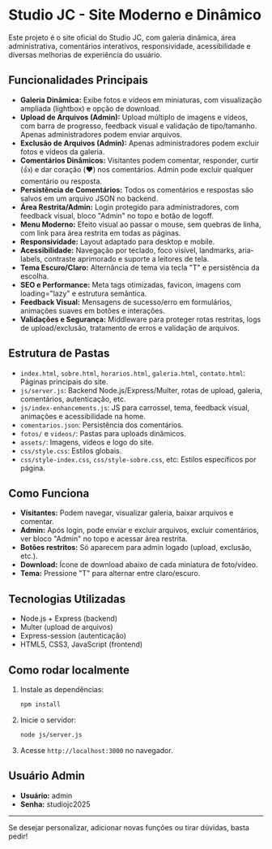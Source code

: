 # Studio JC - Site Moderno e Dinâmico

Este projeto é o site oficial do Studio JC, com galeria dinâmica, área administrativa, comentários interativos, responsividade, acessibilidade e diversas melhorias de experiência do usuário.

## Funcionalidades Principais

- **Galeria Dinâmica:** Exibe fotos e vídeos em miniaturas, com visualização ampliada (lightbox) e opção de download.
- **Upload de Arquivos (Admin):** Upload múltiplo de imagens e vídeos, com barra de progresso, feedback visual e validação de tipo/tamanho. Apenas administradores podem enviar arquivos.
- **Exclusão de Arquivos (Admin):** Apenas administradores podem excluir fotos e vídeos da galeria.
- **Comentários Dinâmicos:** Visitantes podem comentar, responder, curtir (👍) e dar coração (❤️) nos comentários. Admin pode excluir qualquer comentário ou resposta.
- **Persistência de Comentários:** Todos os comentários e respostas são salvos em um arquivo JSON no backend.
- **Área Restrita/Admin:** Login protegido para administradores, com feedback visual, bloco "Admin" no topo e botão de logoff.
- **Menu Moderno:** Efeito visual ao passar o mouse, sem quebras de linha, com link para área restrita em todas as páginas.
- **Responsividade:** Layout adaptado para desktop e mobile.
- **Acessibilidade:** Navegação por teclado, foco visível, landmarks, aria-labels, contraste aprimorado e suporte a leitores de tela.
- **Tema Escuro/Claro:** Alternância de tema via tecla "T" e persistência da escolha.
- **SEO e Performance:** Meta tags otimizadas, favicon, imagens com loading="lazy" e estrutura semântica.
- **Feedback Visual:** Mensagens de sucesso/erro em formulários, animações suaves em botões e interações.
- **Validações e Segurança:** Middleware para proteger rotas restritas, logs de upload/exclusão, tratamento de erros e validação de arquivos.

## Estrutura de Pastas

- `index.html`, `sobre.html`, `horarios.html`, `galeria.html`, `contato.html`: Páginas principais do site.
- `js/server.js`: Backend Node.js/Express/Multer, rotas de upload, galeria, comentários, autenticação, etc.
- `js/index-enhancements.js`: JS para carrossel, tema, feedback visual, animações e acessibilidade na home.
- `comentarios.json`: Persistência dos comentários.
- `fotos/` e `videos/`: Pastas para uploads dinâmicos.
- `assets/`: Imagens, vídeos e logo do site.
- `css/style.css`: Estilos globais.
- `css/style-index.css`, `css/style-sobre.css`, etc: Estilos específicos por página.

## Como Funciona

- **Visitantes:** Podem navegar, visualizar galeria, baixar arquivos e comentar.
- **Admin:** Após login, pode enviar e excluir arquivos, excluir comentários, ver bloco "Admin" no topo e acessar área restrita.
- **Botões restritos:** Só aparecem para admin logado (upload, exclusão, etc.).
- **Download:** Ícone de download abaixo de cada miniatura de foto/vídeo.
- **Tema:** Pressione "T" para alternar entre claro/escuro.

## Tecnologias Utilizadas

- Node.js + Express (backend)
- Multer (upload de arquivos)
- Express-session (autenticação)
- HTML5, CSS3, JavaScript (frontend)

## Como rodar localmente

1. Instale as dependências:
   ```bash
   npm install
   ```
2. Inicie o servidor:
   ```bash
   node js/server.js
   ```
3. Acesse `http://localhost:3000` no navegador.

## Usuário Admin

- **Usuário:** admin
- **Senha:** studiojc2025

---

Se desejar personalizar, adicionar novas funções ou tirar dúvidas, basta pedir!
